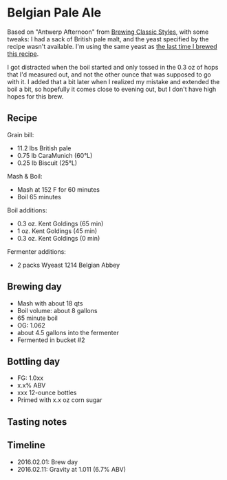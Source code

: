 # Belgian Pale Ale
Based on "Antwerp Afternoon" from [Brewing Classic Styles](http://www.amazon.com/Brewing-Classic-Styles-Winning-Recipes-ebook/dp/B002C1AJX8), with some tweaks: I had a sack of British pale malt, and the yeast specified by the recipe wasn't available. I'm using the same yeast as [the last time I brewed this recipe](../12-BPA).

I got distracted when the boil started and only tossed in the 0.3 oz of hops that I'd measured out, and not the other ounce that was supposed to go with it. I added that a bit later when I realized my mistake and extended the boil a bit, so hopefully it comes close to evening out, but I don't have high hopes for this brew. 

## Recipe
Grain bill:
* 11.2 lbs British pale
* 0.75 lb CaraMunich (60°L)
* 0.25 lb Biscuit (25°L)

Mash & Boil:
* Mash at 152 F for 60 minutes
* Boil 65 minutes

Boil additions:
* 0.3 oz. Kent Goldings (65 min)
* 1 oz. Kent Goldings (45 min)
* 0.3 oz. Kent Goldings (0 min)

Fermenter additions:
* 2 packs Wyeast 1214 Belgian Abbey

## Brewing day
* Mash with about 18 qts
* Boil volume: about 8 gallons
* 65 minute boil
* OG: 1.062
* about 4.5 gallons into the fermenter
* Fermented in bucket #2

## Bottling day
* FG: 1.0xx
* x.x% ABV
* xxx 12-ounce bottles
* Primed with x.x oz corn sugar

## Tasting notes

## Timeline
* 2016.02.01: Brew day
* 2016.02.11: Gravity at 1.011 (6.7% ABV)
